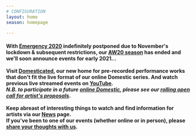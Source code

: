 ```yaml
---
# CONFIGURATION
layout: home
season: homepage

---
```

#### With [Emergency 2020](/current/2020-emergency) indefinitely postponed due to November's lockdown & subsequent restrictions, our [AW20 season](/current/2020-autumnwinter) has ended and we'll soon announce events for early 2021…<br><br>Visit <a href="http://domesticatedonline.org" target="_blank">Domesticated</a>, our new home for pre-recorded performance works that don't fit the live format of our online Domestic series. And watch previous live streamed events on <a href="http://bit.ly/YTwarnmcr" target="_blank">YouTube</a>.<br>*N.B. to participate in a future [online Domestic](/hab/domestic), please see our <a href="http://domesticmcr.posthaven.com" target="_blank">rolling open call for artist's proposals</a>*.<br><br>Keep abreast of interesting things to watch and find information for artists via our [News](/news) page.<br>If you've been to one of our events (whether online or in person), please <a href="http://bit.ly/warnmcrfeedback" target="_blank">share your thoughts with us</a>.
